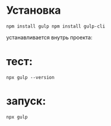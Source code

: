 # Установка
`
npm install gulp
npm install gulp-cli
`

устанавливается внутрь проекта: 

# тест:
`
npx gulp --version
`

# запуск: 

`
npx gulp
`